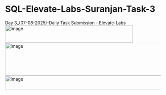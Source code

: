 # SQL-Elevate-Labs-Suranjan-Task-3
Day 3_(07-08-2025)-Daily Task Submission - Elevate-Labs  
<img width="413" height="57" alt="image" src="https://github.com/user-attachments/assets/608528d1-8537-4bc2-8a56-13a20b7e5f33" />
<img width="722" height="107" alt="image" src="https://github.com/user-attachments/assets/452ccb8c-6912-48e5-9f76-081fad879e2f" />
<img width="583" height="46" alt="image" src="https://github.com/user-attachments/assets/14feaca3-f0fe-48a5-9dc2-57b5e241e36a" />
